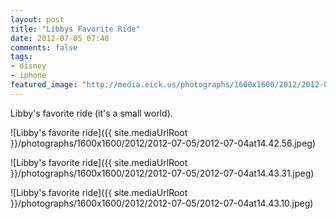 ```yaml
---
layout: post
title: "Libbys Favorite Ride"
date: 2012-07-05 07:48
comments: false
tags: 
- disney
- iphone
featured_image: "http://media.eick.us/photographs/1600x1600/2012/2012-07-05/2012-07-04at14.43.10.jpeg"
---
```

Libby's favorite ride (it's a small world).

![Libby's favorite ride]({{ site.mediaUrlRoot }}/photographs/1600x1600/2012/2012-07-05/2012-07-04at14.42.56.jpeg)


![Libby's favorite ride]({{ site.mediaUrlRoot }}/photographs/1600x1600/2012/2012-07-05/2012-07-04at14.43.31.jpeg)


![Libby's favorite ride]({{ site.mediaUrlRoot }}/photographs/1600x1600/2012/2012-07-05/2012-07-04at14.43.10.jpeg)

